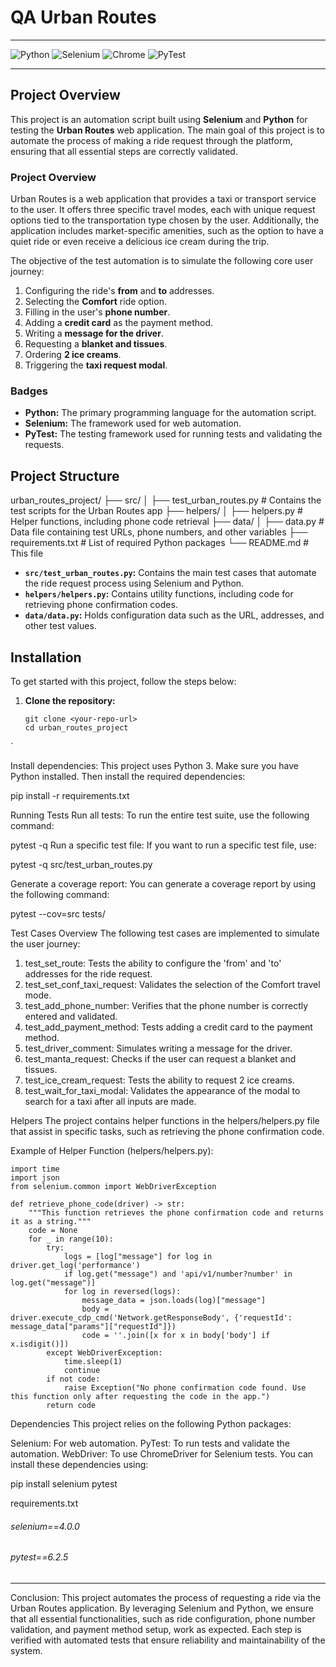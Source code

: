 # QA Urban Routes
---
![Python](https://img.shields.io/badge/Python-3.x-blue.svg) ![Selenium](https://img.shields.io/badge/Selenium-4.x-orange.svg) ![Chrome](https://img.shields.io/badge/Chrome-Driver-green.svg) ![PyTest](https://img.shields.io/badge/PyTest-v6.2.x-blueviolet.svg)

---
## Project Overview

This project is an automation script built using **Selenium** and **Python** for testing the **Urban Routes** web application. The main goal of this project is to automate the process of making a ride request through the platform, ensuring that all essential steps are correctly validated.

### Project Overview

Urban Routes is a web application that provides a taxi or transport service to the user. It offers three specific travel modes, each with unique request options tied to the transportation type chosen by the user. Additionally, the application includes market-specific amenities, such as the option to have a quiet ride or even receive a delicious ice cream during the trip.

The objective of the test automation is to simulate the following core user journey:

1. Configuring the ride's **from** and **to** addresses.
2. Selecting the **Comfort** ride option.
3. Filling in the user's **phone number**.
4. Adding a **credit card** as the payment method.
5. Writing a **message for the driver**.
6. Requesting a **blanket and tissues**.
7. Ordering **2 ice creams**.
8. Triggering the **taxi request modal**.

### Badges

- **Python:** The primary programming language for the automation script.
- **Selenium:** The framework used for web automation.
- **PyTest:** The testing framework used for running tests and validating the requests.

## Project Structure
urban_routes_project/
├── src/
│ ├── test_urban_routes.py # Contains the test scripts for the Urban Routes app
├── helpers/
│ ├── helpers.py # Helper functions, including phone code retrieval
├── data/
│ ├── data.py # Data file containing test URLs, phone numbers, and other variables
├── requirements.txt # List of required Python packages
└── README.md # This file

- **`src/test_urban_routes.py`:** Contains the main test cases that automate the ride request process using Selenium and Python.
- **`helpers/helpers.py`:** Contains utility functions, including code for retrieving phone confirmation codes.
- **`data/data.py`:** Holds configuration data such as the URL, addresses, and other test values.

## Installation

To get started with this project, follow the steps below:

1. **Clone the repository:**
   ```
   git clone <your-repo-url>
   cd urban_routes_project
`

Install dependencies:
This project uses Python 3. Make sure you have Python installed. Then install the required dependencies:

pip install -r requirements.txt

Running Tests
Run all tests:
To run the entire test suite, use the following command:


pytest -q
Run a specific test file:
If you want to run a specific test file, use:


pytest -q src/test_urban_routes.py

Generate a coverage report:
You can generate a coverage report by using the following command:


pytest --cov=src tests/

Test Cases Overview
The following test cases are implemented to simulate the user journey:

1. test_set_route: Tests the ability to configure the 'from' and 'to' addresses for the ride request.
2. test_set_conf_taxi_request: Validates the selection of the Comfort travel mode.
3. test_add_phone_number: Verifies that the phone number is correctly entered and validated.
4. test_add_payment_method: Tests adding a credit card to the payment method.
5. test_driver_comment: Simulates writing a message for the driver.
6. test_manta_request: Checks if the user can request a blanket and tissues.
7. test_ice_cream_request: Tests the ability to request 2 ice creams.
8. test_wait_for_taxi_modal: Validates the appearance of the modal to search for a taxi after all inputs are made.

Helpers
The project contains helper functions in the helpers/helpers.py file that assist in specific tasks, such as retrieving the phone confirmation code.

Example of Helper Function (helpers/helpers.py):
```
import time
import json
from selenium.common import WebDriverException

def retrieve_phone_code(driver) -> str:
    """This function retrieves the phone confirmation code and returns it as a string."""
    code = None
    for _ in range(10):
        try:
            logs = [log["message"] for log in driver.get_log('performance') 
            if log.get("message") and 'api/v1/number?number' in log.get("message")]
            for log in reversed(logs):
                message_data = json.loads(log)["message"]
                body = driver.execute_cdp_cmd('Network.getResponseBody', {'requestId': message_data["params"]["requestId"]})
                code = ''.join([x for x in body['body'] if x.isdigit()])
        except WebDriverException:
            time.sleep(1)
            continue
        if not code:
            raise Exception("No phone confirmation code found. Use this function only after requesting the code in the app.")
        return code
```
Dependencies
This project relies on the following Python packages:

Selenium: For web automation.
PyTest: To run tests and validate the automation.
WebDriver: To use ChromeDriver for Selenium tests.
You can install these dependencies using:

pip install selenium pytest

requirements.txt
###### selenium==4.0.0
###### pytest==6.2.5
---


Conclusion:
This project automates the process of requesting a ride via the Urban Routes application. By leveraging Selenium and Python, we ensure that all essential functionalities, such as ride configuration, phone number validation, and payment method setup, work as expected. Each step is verified with automated tests that ensure reliability and maintainability of the system.
